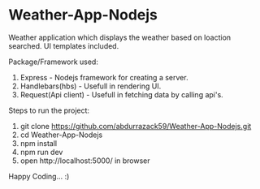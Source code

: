 # Weather-App-Nodejs
Weather application which displays the weather based on loaction searched. UI templates included.

Package/Framework used:
1. Express - Nodejs framework for creating a server.
2. Handlebars(hbs) - Usefull in rendering UI.
3. Request(Api client) - Usefull in fetching data by calling api's.

Steps to run the project:
1. git clone https://github.com/abdurrazack59/Weather-App-Nodejs.git
2. cd Weather-App-Nodejs
3. npm install
4. npm run dev
5. open http://localhost:5000/ in browser

Happy Coding... :)
